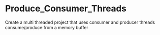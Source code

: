 # Produce_Consumer_Threads
Create a multi threaded project that uses consumer and producer threads consume/produce from a memory buffer 

